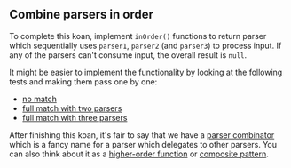 ## Combine parsers in order

To complete this koan, implement `inOrder()` functions to return parser
which sequentially uses `parser1`, `parser2` (and `parser3`) to process input.
If any of the parsers can't consume input, the overall result is `null`.

It might be easier to implement the functionality by looking at the following tests and making them pass one by one:
 - <a href="psi_element://Task2Tests#1 - no match">no match</a>
 - <a href="psi_element://Task2Tests#2 - full match with two parsers">full match with two parsers</a>
 - <a href="psi_element://Task2Tests#3 - full match with three parsers">full match with three parsers</a>

After finishing this koan, it's fair to say that we have a
[parser combinator](https://en.wikipedia.org/wiki/Parser_combinator)
which is a fancy name for a parser which delegates to other parsers.
You can also think about it as a
[higher-order function](https://en.wikipedia.org/wiki/Higher-order_function)
or [composite pattern](https://en.wikipedia.org/wiki/Composite_pattern).
